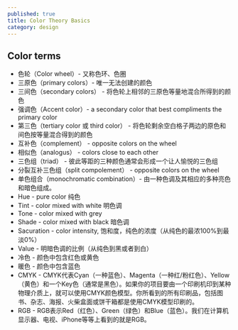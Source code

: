 ```yaml
---
published: true
title: Color Theory Basics
category: design
---
```

## Color terms

- 色轮（Color wheel）- 又称色环、色圈
- 三原色（primary colors）- 唯一无法创建的颜色
- 三间色（secondary colors） - 将色轮上相邻的三原色等量地混合所得到的颜色
- 强调色（Accent color）- a secondary color that best compliments the primary color
- 第三色（tertiary color 或 third color） - 将色轮剩余空白格子两边的原色和间色按等量混合得到的颜色
- 互补色（complement） - opposite colors on the wheel
- 相似色（analogus） - colors close to each other
- 三色组（triad） - 彼此等距的三种颜色通常会形成一个让人愉悦的三色组
- 分裂互补三色组（split compolement） - opposite colors on the wheel
- 单色组合（monochromatic combination）- 由一种色调及其相应的多种亮色和暗色组成。
- Hue - pure color 纯色
- Tint - color mixed with white 明色调
- Tone - color mixed with grey
- Shade - color mixed with black 暗色调
- Sacuration - color intensity, 饱和度，纯色的浓度（从纯色的最浓100%到最淡0%）
- Value - 明暗色调的比例（从纯色到黑或者到白）
- 冷色 - 颜色中包含红色或黄色
- 暖色 - 颜色中包含蓝色
- CMYK - CMYK代表Cyan（一种蓝色）、Magenta（一种红/粉红色）、Yellow（黄色）和一个Key色（通常是黑色）。如果你的项目要由一个印刷机印到某种物理介质上，就可以使用CMYK颜色模型。你所看到的所有印刷品，包括图书、杂志、海报、火柴盒面或饼干箱都是使用CMYK模型印刷的。
- RGB - RGB表示Red（红色）、Green（绿色）和Blue（蓝色）。我们在计算机显示器、电视、iPhone等等上看到的就是RGB。
